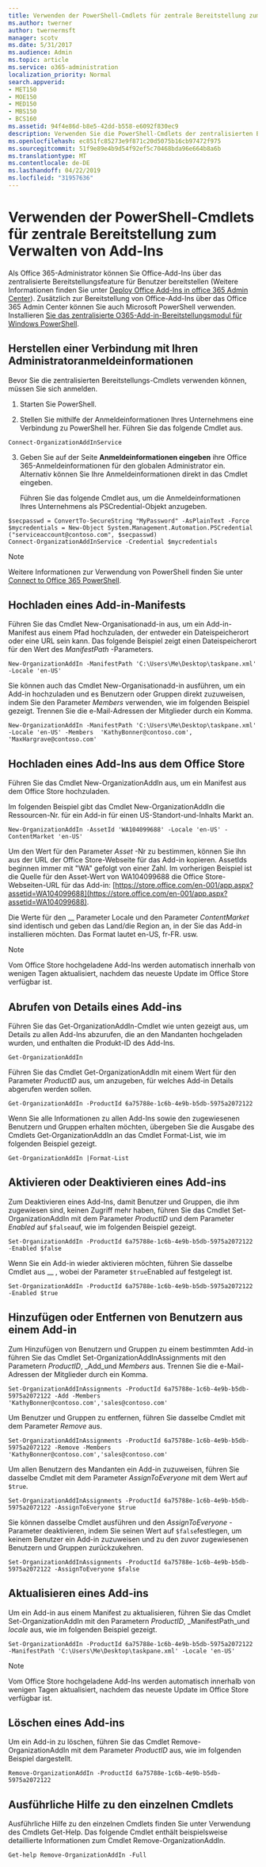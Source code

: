 ```yaml
---
title: Verwenden der PowerShell-Cmdlets für zentrale Bereitstellung zum Verwalten von Add-Ins
ms.author: twerner
author: twernermsft
manager: scotv
ms.date: 5/31/2017
ms.audience: Admin
ms.topic: article
ms.service: o365-administration
localization_priority: Normal
search.appverid:
- MET150
- MOE150
- MED150
- MBS150
- BCS160
ms.assetid: 94f4e86d-b8e5-42dd-b558-e6092f830ec9
description: Verwenden Sie die PowerShell-Cmdlets der zentralisierten Bereitstellung, um Sie beim Bereitstellen und Verwalten von Office-Add-Ins für Ihre Office 365-Organisation zu unterstützen.
ms.openlocfilehash: ec851fc85273e9f871c20d5075b16cb97472f975
ms.sourcegitcommit: 51f9e89e4b9d54f92ef5c70468bda96e664b8a6b
ms.translationtype: MT
ms.contentlocale: de-DE
ms.lasthandoff: 04/22/2019
ms.locfileid: "31957636"
---
```

# <a name="use-the-centralized-deployment-powershell-cmdlets-to-manage-add-ins"></a>Verwenden der PowerShell-Cmdlets für zentrale Bereitstellung zum Verwalten von Add-Ins

Als Office 365-Administrator können Sie Office-Add-Ins über das zentralisierte Bereitstellungsfeature für Benutzer bereitstellen (Weitere Informationen finden Sie unter [Deploy Office Add-Ins in office 365 Admin Center](https://support.office.com/article/737e8c86-be63-44d7-bf02-492fa7cd9c3f.aspx)). Zusätzlich zur Bereitstellung von Office-Add-Ins über das Office 365 Admin Center können Sie auch Microsoft PowerShell verwenden. Installieren [Sie das zentralisierte O365-Add-in-Bereitstellungsmodul für Windows PowerShell](https://www.powershellgallery.com/packages/O365CentralizedAddInDeployment). 
    
## <a name="connect-using-your-admin-credentials"></a>Herstellen einer Verbindung mit Ihren Administratoranmeldeinformationen

Bevor Sie die zentralisierten Bereitstellungs-Cmdlets verwenden können, müssen Sie sich anmelden.
  
1. Starten Sie PowerShell.
    
2. Stellen Sie mithilfe der Anmeldeinformationen Ihres Unternehmens eine Verbindung zu PowerShell her. Führen Sie das folgende Cmdlet aus.
    
  ```
  Connect-OrganizationAddInService
  ```

3. Geben Sie auf der Seite **Anmeldeinformationen eingeben** ihre Office 365-Anmeldeinformationen für den globalen Administrator ein. Alternativ können Sie Ihre Anmeldeinformationen direkt in das Cmdlet eingeben. 
    
    Führen Sie das folgende Cmdlet aus, um die Anmeldeinformationen Ihres Unternehmens als PSCredential-Objekt anzugeben.
    
  ```
  $secpasswd = ConvertTo-SecureString "MyPassword" -AsPlainText -Force
  $mycredentials = New-Object System.Management.Automation.PSCredential ("serviceaccount@contoso.com", $secpasswd)
  Connect-OrganizationAddInService -Credential $mycredentials
  ```

> [!NOTE]
> Weitere Informationen zur Verwendung von PowerShell finden Sie unter [Connect to Office 365 PowerShell](https://go.microsoft.com/fwlink/p/?linkid=848585). 
  
## <a name="upload-an-add-in-manifest"></a>Hochladen eines Add-in-Manifests

Führen Sie das Cmdlet New-Organisationadd-in aus, um ein Add-in-Manifest aus einem Pfad hochzuladen, der entweder ein Dateispeicherort oder eine URL sein kann. Das folgende Beispiel zeigt einen Dateispeicherort für den Wert des _ManifestPath_ -Parameters. 
  
```
New-OrganizationAddIn -ManifestPath 'C:\Users\Me\Desktop\taskpane.xml' -Locale 'en-US'
```

Sie können auch das Cmdlet New-Organisationadd-in ausführen, um ein Add-in hochzuladen und es Benutzern oder Gruppen direkt zuzuweisen, indem Sie den Parameter _Members_ verwenden, wie im folgenden Beispiel gezeigt. Trennen Sie die e-Mail-Adressen der Mitglieder durch ein Komma. 
  
```
New-OrganizationAddIn -ManifestPath 'C:\Users\Me\Desktop\taskpane.xml' -Locale 'en-US' -Members  'KathyBonner@contoso.com', 'MaxHargrave@contoso.com'
```

## <a name="upload-an-add-in-from-the-office-store"></a>Hochladen eines Add-Ins aus dem Office Store

Führen Sie das Cmdlet New-OrganizationAddIn aus, um ein Manifest aus dem Office Store hochzuladen.
  
Im folgenden Beispiel gibt das Cmdlet New-OrganizationAddIn die Ressourcen-Nr. für ein Add-in für einen US-Standort-und-Inhalts Markt an.
  
```
New-OrganizationAddIn -AssetId 'WA104099688' -Locale 'en-US' -ContentMarket 'en-US'
```

Um den Wert für den Parameter _Asset_ -Nr zu bestimmen, können Sie ihn aus der URL der Office Store-Webseite für das Add-in kopieren. AssetIds beginnen immer mit "WA" gefolgt von einer Zahl. Im vorherigen Beispiel ist die Quelle für den Asset-Wert von WA104099688 die Office Store-Webseiten-URL für das Add-in: [https://store.office.com/en-001/app.aspx?assetid=WA104099688](https://store.office.com/en-001/app.aspx?assetid=WA104099688).
  
Die Werte für den __ Parameter Locale und den Parameter _ContentMarket_ sind identisch und geben das Land/die Region an, in der Sie das Add-in installieren möchten. Das Format lautet en-US, fr-FR. usw. 
  
> [!NOTE]
> Vom Office Store hochgeladene Add-Ins werden automatisch innerhalb von wenigen Tagen aktualisiert, nachdem das neueste Update im Office Store verfügbar ist. 
  
## <a name="get-details-of-an-add-in"></a>Abrufen von Details eines Add-ins

Führen Sie das Get-OrganizationAddIn-Cmdlet wie unten gezeigt aus, um Details zu allen Add-Ins abzurufen, die an den Mandanten hochgeladen wurden, und enthalten die Produkt-ID des Add-Ins.
  
```
Get-OrganizationAddIn
```

Führen Sie das Cmdlet Get-OrganizationAddIn mit einem Wert für den Parameter _ProductID_ aus, um anzugeben, für welches Add-in Details abgerufen werden sollen. 
  
```
Get-OrganizationAddIn -ProductId 6a75788e-1c6b-4e9b-b5db-5975a2072122
```

Wenn Sie alle Informationen zu allen Add-Ins sowie den zugewiesenen Benutzern und Gruppen erhalten möchten, übergeben Sie die Ausgabe des Cmdlets Get-OrganizationAddIn an das Cmdlet Format-List, wie im folgenden Beispiel gezeigt.
  
```
Get-OrganizationAddIn |Format-List
```

## <a name="turn-on-or-turn-off-an-add-in"></a>Aktivieren oder Deaktivieren eines Add-ins

Zum Deaktivieren eines Add-Ins, damit Benutzer und Gruppen, die ihm zugewiesen sind, keinen Zugriff mehr haben, führen Sie das Cmdlet Set-OrganizationAddIn mit dem Parameter _ProductID_ und dem Parameter _Enabled_ auf `$false`auf, wie im folgenden Beispiel gezeigt.
  
```
Set-OrganizationAddIn -ProductId 6a75788e-1c6b-4e9b-b5db-5975a2072122 -Enabled $false
```

Wenn Sie ein Add-in wieder aktivieren möchten, führen Sie dasselbe Cmdlet aus __ , wobei der Parameter `$true`Enabled auf festgelegt ist.
  
```
Set-OrganizationAddIn -ProductId 6a75788e-1c6b-4e9b-b5db-5975a2072122 -Enabled $true
```

## <a name="add-or-remove-users-from-an-add-in"></a>Hinzufügen oder Entfernen von Benutzern aus einem Add-in

Zum Hinzufügen von Benutzern und Gruppen zu einem bestimmten Add-in führen Sie das Cmdlet Set-OrganizationAddInAssignments mit den Parametern _ProductID_, _Add_und _Members_ aus. Trennen Sie die e-Mail-Adressen der Mitglieder durch ein Komma. 
  
```
Set-OrganizationAddInAssignments -ProductId 6a75788e-1c6b-4e9b-b5db-5975a2072122 -Add -Members 'KathyBonner@contoso.com','sales@contoso.com'
```

Um Benutzer und Gruppen zu entfernen, führen Sie dasselbe Cmdlet mit dem Parameter _Remove_ aus. 
  
```
Set-OrganizationAddInAssignments -ProductId 6a75788e-1c6b-4e9b-b5db-5975a2072122 -Remove -Members 'KathyBonner@contoso.com','sales@contoso.com'
```

Um allen Benutzern des Mandanten ein Add-in zuzuweisen, führen Sie dasselbe Cmdlet mit dem Parameter _AssignToEveryone_ mit dem Wert auf `$true`.
  
```
Set-OrganizationAddInAssignments -ProductId 6a75788e-1c6b-4e9b-b5db-5975a2072122 -AssignToEveryone $true
```

Sie können dasselbe Cmdlet ausführen und den _AssignToEveryone_ -Parameter deaktivieren, indem Sie seinen Wert auf `$false`festlegen, um keinem Benutzer ein Add-in zuzuweisen und zu den zuvor zugewiesenen Benutzern und Gruppen zurückzukehren.
  
```
Set-OrganizationAddInAssignments -ProductId 6a75788e-1c6b-4e9b-b5db-5975a2072122 -AssignToEveryone $false
```

## <a name="update-an-add-in"></a>Aktualisieren eines Add-ins

Um ein Add-in aus einem Manifest zu aktualisieren, führen Sie das Cmdlet Set-OrganizationAddIn mit den Parametern _ProductID_, _ManifestPath_und _locale_ aus, wie im folgenden Beispiel gezeigt. 
  
```
Set-OrganizationAddIn -ProductId 6a75788e-1c6b-4e9b-b5db-5975a2072122 -ManifestPath 'C:\Users\Me\Desktop\taskpane.xml' -Locale 'en-US'
```

> [!NOTE]
> Vom Office Store hochgeladene Add-Ins werden automatisch innerhalb von wenigen Tagen aktualisiert, nachdem das neueste Update im Office Store verfügbar ist. 
  
## <a name="delete-an-add-in"></a>Löschen eines Add-ins

Um ein Add-in zu löschen, führen Sie das Cmdlet Remove-OrganizationAddIn mit dem Parameter _ProductID_ aus, wie im folgenden Beispiel dargestellt. 
  
```
Remove-OrganizationAddIn -ProductId 6a75788e-1c6b-4e9b-b5db-5975a2072122
```

## <a name="get-detailed-help-for-each-cmdlet"></a>Ausführliche Hilfe zu den einzelnen Cmdlets

Ausführliche Hilfe zu den einzelnen Cmdlets finden Sie unter Verwendung des Cmdlets Get-Help. Das folgende Cmdlet enthält beispielsweise detaillierte Informationen zum Cmdlet Remove-OrganizationAddIn.
  
```
Get-help Remove-OrganizationAddIn -Full
```


